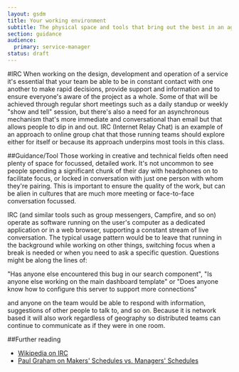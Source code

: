 ```yaml
---
layout: gsdm
title: Your working environment
subtitle: The physical space and tools that bring out the best in an agile team (TO DO)
section: guidance
audience: 
  primary: service-manager
status: draft
---
```

    


#IRC
When working on the design, development and operation of a service it's essential that your team be able to be in constant contact with one another to make rapid decisions, provide support and information and to ensure everyone's aware of the project as a whole. Some of that will be achieved through regular short meetings such as a daily standup or weekly "show and tell" session, but there's also a need for an asynchronous mechanism that's more immediate and conversational than email but that allows people to dip in and out. IRC (Internet Relay Chat) is an example of an approach to online group chat that those running teams should explore either for itself or because its approach underpins most tools in this class.

##Guidance/Tool
Those working in creative and technical fields often need plenty of space for focussed, detailed work. It's not uncommon to see people spending a significant chunk of their day with headphones on to facilitate focus, or locked in conversation with just one person with whom they're pairing. This is important to ensure the quality of the work, but can be alien in cultures that are much more meeting or face-to-face conversation focussed.

IRC (and similar tools such as group messengers, Campfire, and so on) operate as software running on the user's computer as a dedicated application or in a web browser, supporting a constant stream of live conversation. The typical usage pattern would be to leave that running in the background while working on other things, switching focus when a break is needed or when you need to ask a specific question. Questions might be along the lines of:

"Has anyone else encountered this bug in our search component", "Is anyone else working on the main dashboard template" or "Does anyone know how to configure this server to support more connections"

and anyone on the team would be able to respond with information, suggestions of other people to talk to, and so on. Because it is network based it will also work regardless of geography so distributed teams can continue to communicate as if they were in one room.

##Further reading
* [Wikipedia on IRC](http://en.wikipedia.org/wiki/IRC)
* [Paul Graham on Makers' Schedules vs. Managers' Schedules](http://www.paulgraham.com/makersschedule.html)